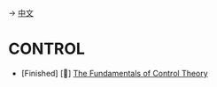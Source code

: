 -> [中文](/SKILLSETS/CONTROL/control-cn.md)

# CONTROL
- [Finished] [📗] [The Fundamentals of Control Theory](https://engineeringmedia.com/books)